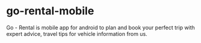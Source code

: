 # go-rental-mobile
Go - Rental is mobile app for android to plan and book your perfect trip with expert advice, travel tips for vehicle information from us.
